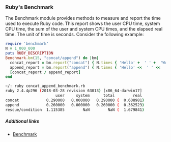 ### Ruby's Benchmark

The Benchmark module provides methods to measure and report the time used to execute Ruby code. This report shows the user CPU time, system CPU time, the sum of the user and system CPU times, and the elapsed real time. The unit of time is seconds. Consider the following example:

```ruby
require 'benchmark'
N = 1_000_000
puts RUBY_DESCRIPTION
Benchmark.bm(15, "concat/append") do |bm|
  concat_report = bm.report("concat") { N.times { 'Hello' +  ' ' +  'World' } }
  append_report = bm.report("append") { N.times { 'Hello' <<  ' ' <<  'World' } }
  [concat_report / append_report]
end
```

```bash
~/: ruby concat_append_benchmark.rb
ruby 2.4.4p296 (2018-03-28 revision 63013) [x86_64-darwin17]
                      user     system      total        real
concat            0.290000   0.000000   0.290000 (  0.608981)
append            0.260000   0.000000   0.260000 (  0.362523)
rescue/condition  1.115385        NaN        NaN (  1.679841)
```

##### Additional links

- [Benchmark](https://ruby-doc.org/stdlib-2.5.0/libdoc/benchmark/rdoc/Benchmark.html)
